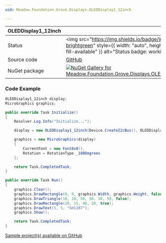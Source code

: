```yaml
---
uid: Meadow.Foundation.Grove.Displays.OLEDDisplay1_12inch

---
```


| OLEDDisplay1_12inch | |
|--------|--------|
| Status | <img src="https://img.shields.io/badge/Working-brightgreen" style={{ width: "auto", height: "-webkit-fill-available" }} alt="Status badge: working" /> |
| Source code | [GitHub](https://github.com/WildernessLabs/Meadow.Foundation.Grove/tree/main/Source/OLEDDisplay1_12inch) |
| NuGet package | <a href="https://www.nuget.org/packages/Meadow.Foundation.Grove.Displays.OLEDDisplay112/" target="_blank"><img src="https://img.shields.io/nuget/v/Meadow.Foundation.Grove.Displays.OLEDDisplay112.svg?label=Meadow.Foundation.Grove.Displays.OLEDDisplay112" alt="NuGet Gallery for Meadow.Foundation.Grove.Displays.OLEDDisplay112" /></a> |

### Code Example

```csharp
OLEDDisplay1_12inch display;
MicroGraphics graphics;

public override Task Initialize()
{
    Resolver.Log.Info("Initialize...");

    display = new OLEDDisplay1_12inch(Device.CreateI2cBus(), OLEDDisplayVersion.Version3x);

    graphics = new MicroGraphics(display)
    {
        CurrentFont = new Font8x8(),
        Rotation = RotationType._180Degrees
    };

    return Task.CompletedTask;
}

public override Task Run()
{
    graphics.Clear();
    graphics.DrawRectangle(0, 0, graphics.Width, graphics.Height, false);
    graphics.DrawTriangle(10, 10, 50, 50, 10, 50, false);
    graphics.DrawRectangle(20, 15, 40, 20, true);
    graphics.DrawText(5, 5, "SH1107");
    graphics.Show();

    return Task.CompletedTask;
}

```

[Sample project(s) available on GitHub](https://github.com/WildernessLabs/Meadow.Foundation.Grove/tree/main/Source/OLEDDisplay1_12inch/Sample/OLEDDisplay1_12inch_Sample)

